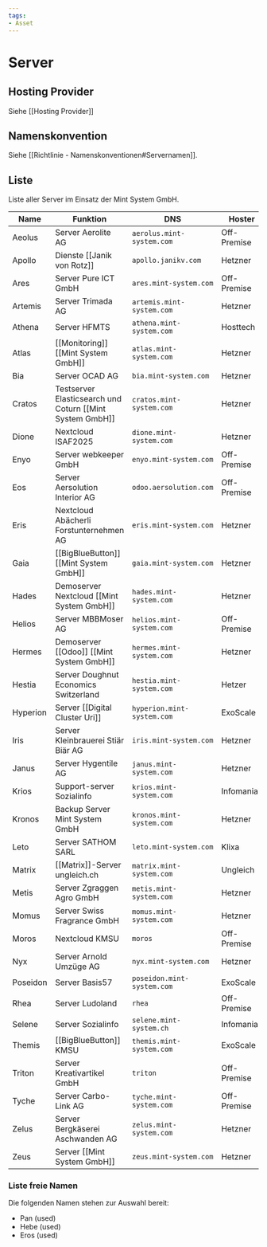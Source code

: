 ```yaml
---
tags:
- Asset
---
```

# Server

## Hosting Provider

Siehe [[Hosting Provider]]

## Namenskonvention

Siehe [[Richtlinie - Namenskonventionen#Servernamen]].

## Liste

Liste aller Server im Einsatz der Mint System GmbH.

| Name     | Funktion                                                 | DNS                        | Hoster      |
| -------- | -------------------------------------------------------- | -------------------------- | ----------- |
| Aeolus   | Server Aerolite AG                                       | `aerolus.mint-system.com`  | Off-Premise |
| Apollo   | Dienste [[Janik von Rotz]]                               | `apollo.janikv.com`        | Hetzner     |
| Ares     | Server Pure ICT GmbH                                     | `ares.mint-system.com`     | Off-Premise |
| Artemis  | Server Trimada AG                                        | `artemis.mint-system.com`  | Hetzner     |
| Athena   | Server HFMTS                                             | `athena.mint-system.com`   | Hosttech    |
| Atlas    | [[Monitoring]] [[Mint System GmbH]]                      | `atlas.mint-system.com`    | Hetzner     |
| Bia      | Server OCAD AG                                           | `bia.mint-system.com`      | Hetzner     |
| Cratos   | Testserver Elasticsearch und Coturn [[Mint System GmbH]] | `cratos.mint-system.com`   | Hetzner     |
| Dione    | Nextcloud ISAF2025                                       | `dione.mint-system.com`    | Hetzner     |
| Enyo     | Server webkeeper GmbH                                    | `enyo.mint-system.com`     | Off-Premise |
| Eos      | Server Aersolution Interior AG                           | `odoo.aersolution.com`     | Off-Premise |
| Eris     | Nextcloud  Abächerli Forstunternehmen AG                 | `eris.mint-system.com`     | Hetzner     |
| Gaia     | [[BigBlueButton]] [[Mint System GmbH]]                   | `gaia.mint-system.com`     | Hetzner     |
| Hades    | Demoserver Nextcloud [[Mint System GmbH]]                | `hades.mint-system.com`    | Hetzner     |
| Helios   | Server MBBMoser AG                                       | `helios.mint-system.com`   | Off-Premise |
| Hermes   | Demoserver [[Odoo]] [[Mint System GmbH]]                 | `hermes.mint-system.com`   | Hetzner     |
| Hestia   | Server Doughnut Economics Switzerland                    | `hestia.mint-system.com`   | Hetzer      |
| Hyperion | Server [[Digital Cluster Uri]]                           | `hyperion.mint-system.com` | ExoScale    |
| Iris     | Server Kleinbrauerei Stiär Biär AG                       | `iris.mint-system.com`     | Hetzner     |
| Janus    | Server Hygentile AG                                      | `janus.mint-system.com`    | Hetzner     |
| Krios    | Support-server Sozialinfo                                | `krios.mint-system.com`    | Infomaniak  |
| Kronos   | Backup Server Mint System GmbH                           | `kronos.mint-system.com`   | Hetzner     |
| Leto     | Server SATHOM SARL                                       | `leto.mint-system.com`     | Klixa       |
| Matrix   | [[Matrix]]-Server ungleich.ch                            | `matrix.mint-system.com`   | Ungleich    |
| Metis    | Server Zgraggen Agro GmbH                                | `metis.mint-system.com`    | Hetzner     |
| Momus    | Server Swiss Fragrance GmbH                              | `momus.mint-system.com`    | Hetzner     |
| Moros    | Nextcloud KMSU                                           | `moros`                    | Off-Premise |
| Nyx      | Server Arnold Umzüge AG                                  | `nyx.mint-system.com`      | Hetzner     |
| Poseidon | Server Basis57                                           | `poseidon.mint-system.com` | ExoScale    |
| Rhea     | Server Ludoland                                          | `rhea`                     | Off-Premise |
| Selene   | Server Sozialinfo                                        | `selene.mint-system.ch`    | Infomaniak  |
| Themis   | [[BigBlueButton]] KMSU                                   | `themis.mint-system.com`   | ExoScale    |
| Triton   | Server Kreativartikel GmbH                               | `triton`                   | Off-Premise |
| Tyche    | Server Carbo-Link AG                                     | `tyche.mint-system.com`    | Off-Premise |
| Zelus    | Server Bergkäserei Aschwanden AG                         | `zelus.mint-system.com`    | Hetzner     |
| Zeus     | Server [[Mint System GmbH]]                              | `zeus.mint-system.com`     | Hetzner     |

### Liste freie Namen

Die folgenden Namen stehen zur Auswahl bereit:

* Pan (used)
* Hebe (used)
* Eros (used)
